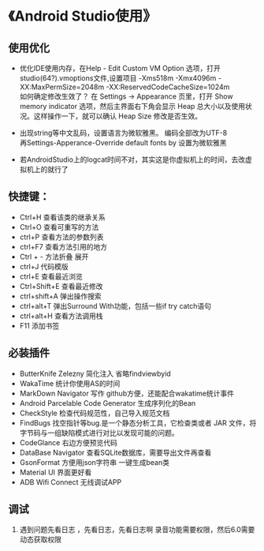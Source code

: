 # 《Android Studio使用》

## 使用优化
- 优化IDE使用内存，在Help - Edit Custom VM Option 选项，打开studio(64?).vmoptions文件,设置项目
-Xms518m
-Xmx4096m
-XX:MaxPermSize=2048m
-XX:ReservedCodeCacheSize=1024m
<br>如何确定修改生效了？
在 Settings -> Appearance 页里，打开 Show memory indicator 选项，然后主界面右下角会显示 Heap 总大小以及使用状况。这样操作一下，就可以确认 Heap Size 修改是否生效。

- 出现string等中文乱码，设置语言为微软雅黑。 编码全部改为UTF-8
<br>再Settings-Apperance-Override default fonts by 设置为微软雅黑
- 若AndroidStudio上的logcat时间不对，其实这是你虚拟机上的时间，去改虚拟机上的就行了
## 快捷键：
- Ctrl+H  查看该类的继承关系
- Ctrl+O  查看可重写的方法
- ctrl+P 查看方法的参数列表
- ctrl+F7 查看方法引用的地方
- Ctrl + -  方法折叠 展开
- ctrl+J 代码模版
- ctrl+E 查看最近浏览
- Ctrl+Shift+E 查看最近修改
- ctrl+shift+A 弹出操作搜索
- ctrl+alt+T 弹出Surround With功能，包括一些if try catch语句
-  ctrl+alt+H 查看方法调用栈
- F11 添加书签

## 必装插件
- ButterKnife Zelezny   简化注入  省略findviewbyid
- WakaTime  统计你使用AS的时间
- MarkDown Navigator  写作 github方便，还能配合wakatime统计事件
- Android Parcelable Code Generator  生成序列化的Bean
- CheckStyle 检查代码规范性，自己导入规范文档
- FindBugs 找空指针等bug.是一个静态分析工具，它检查类或者 JAR 文件，将字节码与一组缺陷模式进行对比以发现可能的问题。
- CodeGlance 右边方便预览代码
- DataBase Navigator 查看SQLite数据库，需要导出文件再查看
- GsonFormat 方便用json字符串 一键生成bean类
- Material UI 界面更好看
- ADB Wifi Connect 无线调试APP

## 调试
1. 遇到问题先看日志 ，先看日志，先看日志啊
   录音功能需要权限，然后6.0需要动态获取权限


